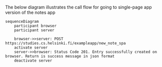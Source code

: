 The below diagram illustrates the call flow for going to single-page app version of the notes app

```mermaid
sequenceDiagram
    participant browser
    participant server

    browser->>server: POST https://studies.cs.helsinki.fi/exampleapp/new_note_spa
    activate server
    server->>browser: Status Code 201. Entry successfully created on browser. Return is success message in json format
    deactivate server
```